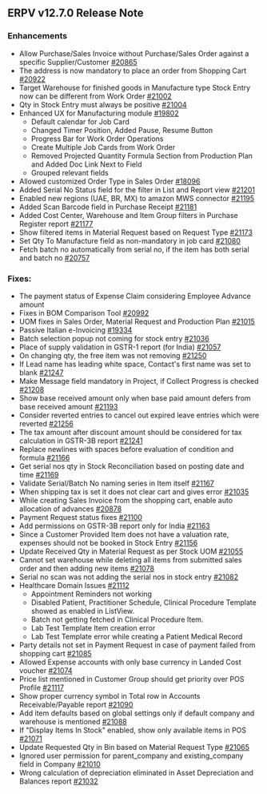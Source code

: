## ERPV v12.7.0 Release Note

### Enhancements

- Allow Purchase/Sales Invoice without Purchase/Sales Order against a specific Supplier/Customer [#20865](https://github.com/frappe/erpnext/pull/20865)
- The address is now mandatory to place an order from Shopping Cart [#20922](https://github.com/frappe/erpnext/pull/20922)
- Target Warehouse for finished goods in Manufacture type Stock Entry now can be different from Work Order [#21002](https://github.com/frappe/erpnext/pull/21002)
- Qty in Stock Entry must always be positive [#21004](https://github.com/frappe/erpnext/pull/21004)
- Enhanced UX for Manufacturing module [#19802](https://github.com/frappe/erpnext/pull/19802)
    - Default calendar for Job Card
    - Changed Timer Position, Added Pause, Resume Button
    - Progress Bar for Work Order Operations
    - Create Multiple Job Cards from Work Order
    - Removed Projected Quantity Formula Section from Production Plan and Added Doc Link Next to Field
    - Grouped relevant fields
- Allowed customized Order Type in Sales Order [#18096](https://github.com/frappe/erpnext/pull/18096)
- Added Serial No Status field for the filter in List and Report view [#21201](https://github.com/frappe/erpnext/pull/21201)
- Enabled new regions (UAE, BR, MX) to amazon MWS connector [#21195](https://github.com/frappe/erpnext/pull/21195)
- Added Scan Barcode field in Purchase Receipt [#21181](https://github.com/frappe/erpnext/pull/21181)
- Added Cost Center, Warehouse and Item Group filters in Purchase Register report [#21177](https://github.com/frappe/erpnext/pull/21177)
- Show filtered items in Material Request based on Request Type [#21173](https://github.com/frappe/erpnext/pull/21173)
- Set Qty To Manufacture field as non-mandatory in job card [#21080](https://github.com/frappe/erpnext/pull/21080)
- Fetch batch no automatically from serial no, if the item has both serial and batch no [#20757](https://github.com/frappe/erpnext/pull/20757)

### Fixes:
- The payment status of Expense Claim considering Employee Advance amount
- Fixes in BOM Comparison Tool [#20992](https://github.com/frappe/erpnext/pull/20992)
- UOM fixes in Sales Order, Material Request and Production Plan [#21015](https://github.com/frappe/erpnext/pull/21015)
- Passive Italian e-Invoicing [#19334](https://github.com/frappe/erpnext/issues/19334)
- Batch selection popup not coming for stock entry [#21036](https://github.com/frappe/erpnext/pull/21036)
- Place of supply validation in GSTR-1 report (for India) [#21057](https://github.com/frappe/erpnext/pull/21057)
- On changing qty, the free item was not removing [#21250](https://github.com/frappe/erpnext/pull/21250)
- If Lead name has leading white space, Contact's first name was set to blank [#21247](https://github.com/frappe/erpnext/pull/21247)
- Make Message field mandatory in Project, if Collect Progress is checked [#21208](https://github.com/frappe/erpnext/pull/21208)
- Show base received amount only when base paid amount defers from base received amount [#21193](https://github.com/frappe/erpnext/pull/21193)
- Consider reverted entries to cancel out expired leave entries which were reverted [#21256](https://github.com/frappe/erpnext/pull/21256)
- The tax amount after discount amount should be considered for tax calculation in GSTR-3B report [#21241](https://github.com/frappe/erpnext/pull/21241)
- Replace newlines with spaces before evaluation of condition and formula [#21166](https://github.com/frappe/erpnext/pull/21166)
- Get serial nos qty in Stock Reconciliation based on posting date and time [#21169](https://github.com/frappe/erpnext/pull/21169)
- Validate Serial/Batch No naming series in Item itself [#21167](https://github.com/frappe/erpnext/pull/21167)
- When shipping tax is set it does not clear cart and gives error [#21035](https://github.com/frappe/erpnext/pull/21035)
- While creating Sales Invoice from the shopping cart, enable auto allocation of advances [#20878](https://github.com/frappe/erpnext/pull/20878)
- Payment Request status fixes [#21100](https://github.com/frappe/erpnext/pull/21100)
- Add permissions on GSTR-3B report only for India [#21163](https://github.com/frappe/erpnext/pull/21163)
- Since a Customer Provided Item does not have a valuation rate, expenses should not be booked in Stock Entry [#21156](https://github.com/frappe/erpnext/pull/21156)
- Update Received Qty in Material Request as per Stock UOM [#21055](https://github.com/frappe/erpnext/pull/21054)
- Cannot set warehouse while deleting all items from submitted sales order and then adding new items [#21078](https://github.com/frappe/erpnext/pull/21078)
- Serial no scan was not adding the serial nos in stock entry [#21082](https://github.com/frappe/erpnext/pull/21082)
- Healthcare Domain Issues [#21112](https://github.com/frappe/erpnext/pull/21112)
    - Appointment Reminders not working
    - Disabled Patient, Practitioner Schedule, Clinical Procedure Template showed as enabled in ListView.
    - Batch not getting fetched in Clinical Procedure Item.
    - Lab Test Template Item creation error
    - Lab Test Template error while creating a Patient Medical Record
- Party details not set in Payment Request in case of payment failed from shopping cart [#21085](https://github.com/frappe/erpnext/pull/21085)
- Allowed Expense accounts with only base currency in Landed Cost voucher [#21074](https://github.com/frappe/erpnext/pull/21074)
- Price list mentioned in Customer Group should get priority over POS Profile [#21117](https://github.com/frappe/erpnext/pull/21117)
- Show proper currency symbol in Total row in Accounts Receivable/Payable report [#21090](https://github.com/frappe/erpnext/pull/21090)
- Add item defaults based on global settings only if default company and warehouse is mentioned [#21088](https://github.com/frappe/erpnext/pull/21088)
- If "Display Items In Stock" enabled, show only available items in POS [#21071](https://github.com/frappe/erpnext/pull/21071)
- Update Requested Qty in Bin based on Material Request Type [#21065](https://github.com/frappe/erpnext/pull/21065)
- Ignored user permission for parent_company and existing_company field in Company [#21010](https://github.com/frappe/erpnext/pull/21010)
- Wrong calculation of depreciation eliminated in Asset Depreciation and Balances report [#21032](https://github.com/frappe/erpnext/pull/21032)